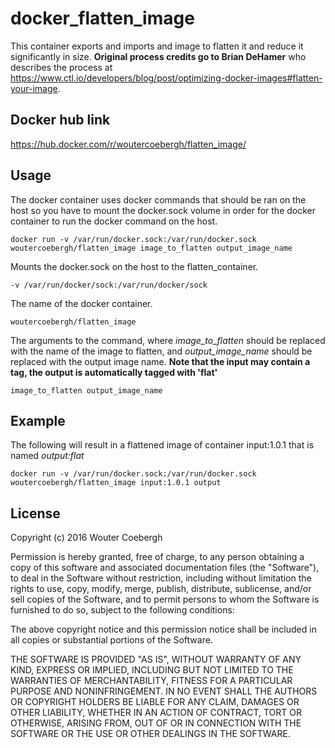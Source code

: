 # docker_flatten_image
This container exports and imports and image to flatten it and reduce it significantly in size. **Original process credits go to Brian DeHamer** who describes the process at https://www.ctl.io/developers/blog/post/optimizing-docker-images#flatten-your-image. 

## Docker hub link
https://hub.docker.com/r/woutercoebergh/flatten_image/

## Usage
The docker container uses docker commands that should be ran on the host so you have to mount the docker.sock volume in order for the docker container to run the docker command on the host.

```docker run -v /var/run/docker.sock:/var/run/docker.sock woutercoebergh/flatten_image image_to_flatten output_image_name```

Mounts the docker.sock on the host to the flatten_container.

```-v /var/run/docker/sock:/var/run/docker/sock ```

The name of the docker container.

```woutercoebergh/flatten_image ```

The arguments to the command, where *image_to_flatten* should be replaced with the name of the image to flatten, and *output_image_name* should be replaced with the output image name. **Note that the input may contain a tag, the output is automatically tagged with 'flat'**

```image_to_flatten output_image_name```

## Example
The following will result in a flattened image of container input:1.0.1 that is named *output:flat*

```docker run -v /var/run/docker.sock:/var/run/docker.sock woutercoebergh/flatten_image input:1.0.1 output```

## License
Copyright (c) 2016 Wouter Coebergh

Permission is hereby granted, free of charge, to any person obtaining a copy of this software and associated documentation files (the "Software"), to deal in the Software without restriction, including without limitation the rights to use, copy, modify, merge, publish, distribute, sublicense, and/or sell copies of the Software, and to permit persons to whom the Software is furnished to do so, subject to the following conditions:

The above copyright notice and this permission notice shall be included in all copies or substantial portions of the Software.

THE SOFTWARE IS PROVIDED "AS IS", WITHOUT WARRANTY OF ANY KIND, EXPRESS OR IMPLIED, INCLUDING BUT NOT LIMITED TO THE WARRANTIES OF MERCHANTABILITY, FITNESS FOR A PARTICULAR PURPOSE AND NONINFRINGEMENT. IN NO EVENT SHALL THE AUTHORS OR COPYRIGHT HOLDERS BE LIABLE FOR ANY CLAIM, DAMAGES OR OTHER LIABILITY, WHETHER IN AN ACTION OF CONTRACT, TORT OR OTHERWISE, ARISING FROM, OUT OF OR IN CONNECTION WITH THE SOFTWARE OR THE USE OR OTHER DEALINGS IN THE SOFTWARE.

